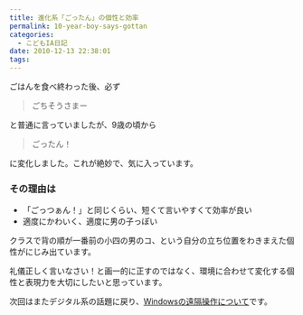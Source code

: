 ```yaml
---
title: 進化系「ごったん」の個性と効率
permalink: 10-year-boy-says-gottan
categories:
  - こどもIA日記
date: 2010-12-13 22:38:01
tags:
---
```


ごはんを食べ終わった後、必ず

> ごちそうさまー

と普通に言っていましたが、9歳の頃から
<!-- more -->

> ごったん！

に変化しました。これが絶妙で、気に入っています。

### その理由は
* 「ごっつぁん！」と同じくらい、短くて言いやすくて効率が良い
* 適度にかわいく、適度に男の子っぽい

クラスで背の順が一番前の小四の男のコ、という自分の立ち位置をわきまえた個性がにじみ出ています。

礼儀正しく言いなさい！と画一的に正すのではなく、環境に合わせて変化する個性と表現力を大切にしたいと思っています。

次回はまたデジタル系の話題に戻り、[Windowsの遠隔操作について](/news/kids-can-chat-with-remote-desktop/)です。